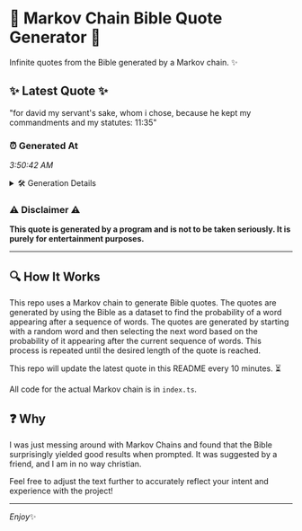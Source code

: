 # 📖 Markov Chain Bible Quote Generator 📖

Infinite quotes from the Bible generated by a Markov chain. ✨

## ✨ Latest Quote ✨
"for david my servant's sake, whom i chose, because he kept my commandments and my statutes: 11:35"

### ⏰ Generated At
*3:50:42 AM*

<details>
    <summary>🛠️ Generation Details</summary>
    <p>
        <strong>🌱 Seed:</strong> for<br>
        <strong>🔄 Iterations:</strong> 16<br>
        <strong>📜 Context History:</strong><br>[ for ]: david<br>[ for, david ]: my<br>[ for, david, my ]: servant's<br>[ for, david, my, servant's ]: sake,<br>[ for, david, my, servant's, sake, ]: whom<br>[ for, david, my, servant's, sake,, whom ]: i<br>[ david, my, servant's, sake,, whom, i ]: chose,<br>[ my, servant's, sake,, whom, i, chose, ]: because<br>[ servant's, sake,, whom, i, chose,, because ]: he<br>[ sake,, whom, i, chose,, because, he ]: kept<br>[ whom, i, chose,, because, he, kept ]: my<br>[ i, chose,, because, he, kept, my ]: commandments<br>[ chose,, because, he, kept, my, commandments ]: and<br>[ because, he, kept, my, commandments, and ]: my<br>[ he, kept, my, commandments, and, my ]: statutes:<br>[ kept, my, commandments, and, my, statutes: ]: 11:35<br>
    </p>
</details>

### ⚠️ Disclaimer ⚠️
**This quote is generated by a program and is not to be taken seriously. It is purely for entertainment purposes.**

---

## 🔍 How It Works

This repo uses a Markov chain to generate Bible quotes. The quotes are generated by using the Bible as a dataset to find the probability of a word appearing after a sequence of words. The quotes are generated by starting with a random word and then selecting the next word based on the probability of it appearing after the current sequence of words. This process is repeated until the desired length of the quote is reached.

This repo will update the latest quote in this README every 10 minutes. ⏳

All code for the actual Markov chain is in `index.ts`.

## ❓ Why

I was just messing around with Markov Chains and found that the Bible surprisingly yielded good results when prompted. 
It was suggested by a friend, and I am in no way christian.

Feel free to adjust the text further to accurately reflect your intent and experience with the project!

---

*Enjoy*✨
